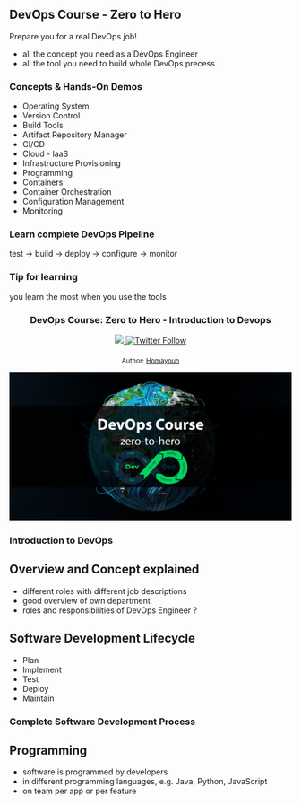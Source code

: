 ## DevOps Course - Zero to Hero
Prepare you for a real DevOps job!
* all the concept you need as a DevOps Engineer
* all the tool you need to build whole DevOps precess
### Concepts & Hands-On Demos
* Operating System
* Version Control
* Build Tools
* Artifact Repository Manager
* CI/CD
* Cloud - laaS
* Infrastructure Provisioning
* Programming
* Containers
* Container Orchestration
* Configuration Management
* Monitoring
### Learn complete DevOps Pipeline
test -> build -> deploy -> configure -> monitor

### Tip for learning
you learn the most when you use the tools



<div align="center">
  <h3> DevOps Course: Zero to Hero - Introduction to Devops</h3>
  <a class="header-badge" target="_blank" href="https://www.linkedin.com/in/homadb/">
  <img src="https://img.shields.io/badge/style--5eba00.svg?label=LinkedIn&logo=linkedin&style=social">
  </a>
  <a class="header-badge" target="_blank" href="https://twitter.com/0xb4sh">
  <img alt="Twitter Follow" src="https://img.shields.io/twitter/follow/0xb4sh?style=social">
  </a>

  <sub>Author:
  <a href="https://www.linkedin.com/in/homadb/" target="_blank">Homayoun</a><br>
  </sub>
</div>

![devopscoursebanner](./images/course-banner.jpg)


### Introduction to DevOps

## Overview and Concept explained 
* different roles with different job descriptions
* good overview of own department
* roles and responsibilities of DevOps Engineer ?

## Software Development Lifecycle
* Plan
* Implement
* Test
* Deploy
* Maintain

### Complete Software Development Process
## Programming
* software is programmed by developers
* in different programming languages, e.g. Java, Python, JavaScript
* on team per app or per feature

